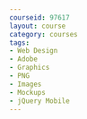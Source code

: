 ```yaml
---
courseid: 97617
layout: course
category: courses
tags:
- Web Design
- Adobe
- Graphics
- PNG
- Images
- Mockups
- jQuery Mobile
---
```


